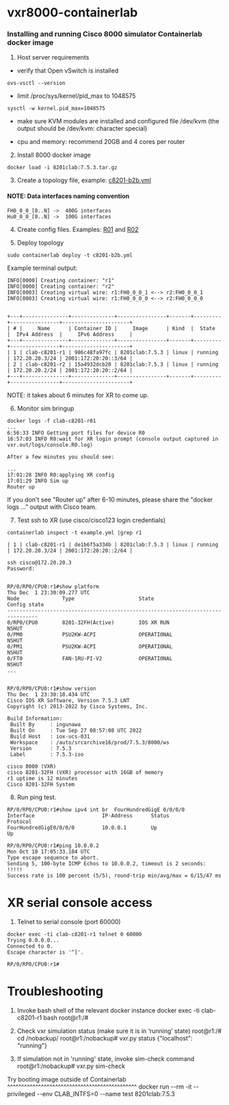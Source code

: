 # vxr8000-containerlab

### Installing and running Cisco 8000 simulator Containerlab docker image

1. Host server requirements

- verify that Open vSwitch is installed
```
ovs-vsctl --version
```
- limit /proc/sys/kernel/pid_max to 1048575
```
sysctl -w kernel.pid_max=1048575
```
- make sure KVM modules are installed and configured
  file /dev/kvm (the output should be /dev/kvm: character special)

- cpu and memory: recommend 20GB and 4 cores per router

2. Install 8000 docker image
```
docker load -i 8201clab:7.5.3.tar.gz
```
3. Create a topology file, example: [c8201-b2b.yml](c8201-b2b.yml)


#### NOTE: Data interfaces naming convention 
```
FH0_0_0_[0..N] ->  400G interfaces
Hu0_0_0_[0..N] ->  100G interfaces
```
4. Create config files. Examples: [R01](r01.cfg) and [R02](r02.cfg)

5. Deploy topology
```
sudo containerlab deploy -t c8201-b2b.yml
```
Example terminal output:
```
INFO[0000] Creating container: "r1"
INFO[0000] Creating container: "r2"
INFO[0003] Creating virtual wire: r1:FH0_0_0_1 <--> r2:FH0_0_0_1 
INFO[0003] Creating virtual wire: r1:FH0_0_0_0 <--> r2:FH0_0_0_0 


+---+---------------+--------------+----------------+-------+---------+----------------+----------------------+
| # |     Name      | Container ID |     Image      | Kind  |  State  |  IPv4 Address  |     IPv6 Address     |
+---+---------------+--------------+----------------+-------+---------+----------------+----------------------+
| 1 | clab-c8201-r1 | 986c48fa97fc | 8201clab:7.5.3 | linux | running | 172.20.20.3/24 | 2001:172:20:20::3/64 |
| 2 | clab-c8201-r2 | 15a4932dcb20 | 8201clab:7.5.3 | linux | running | 172.20.20.2/24 | 2001:172:20:20::2/64 |
+---+---------------+--------------+----------------+-------+---------+----------------+----------------------+
```
NOTE: it takes about 6 minutes for XR to come up.


6. Monitor sim bringup
```
docker logs -f clab-c8201-r01
...
6:56:33 INFO Getting port files for device R0
16:57:03 INFO R0:wait for XR login prompt (console output captured in vxr.out/logs/console.R0.log)

After a few minutes you should see:

...
17:01:28 INFO R0:applying XR config
17:01:29 INFO Sim up
Router up
```
If you don't see "Router up" after 6-10 minutes, please share the "docker logs ..." output with Cisco team.


7. Test ssh to XR (use cisco/cisco123 login credentials)
```
containerlab inspect -t example.yml |grep r1

| 1 | clab-c8201-r1 | de1b6f5a334b | 8201clab:7.5.3 | linux | running | 172.20.20.3/24 | 2001:172:20:20::2/64 |

ssh cisco@172.20.20.3
Password:


RP/0/RP0/CPU0:r1#show platform 
Thu Dec  1 23:30:09.277 UTC
Node              Type                     State                    Config state
--------------------------------------------------------------------------------
0/RP0/CPU0        8201-32FH(Active)        IOS XR RUN               NSHUT
0/PM0             PSU2KW-ACPI              OPERATIONAL              NSHUT
0/PM1             PSU2KW-ACPI              OPERATIONAL              NSHUT
0/FT0             FAN-1RU-PI-V2            OPERATIONAL              NSHUT
...


RP/0/RP0/CPU0:r1#show version 
Thu Dec  1 23:30:18.434 UTC
Cisco IOS XR Software, Version 7.5.3 LNT
Copyright (c) 2013-2022 by Cisco Systems, Inc.

Build Information:
 Built By     : ingunawa
 Built On     : Tue Sep 27 08:57:08 UTC 2022
 Build Host   : iox-ucs-031
 Workspace    : /auto/srcarchive16/prod/7.5.3/8000/ws
 Version      : 7.5.3
 Label        : 7.5.3-iso

cisco 8000 (VXR)
cisco 8201-32FH (VXR) processor with 16GB of memory
r1 uptime is 12 minutes
Cisco 8201-32FH System
```

8. Run ping test.
```
RP/0/RP0/CPU0:r1#show ipv4 int br  FourHundredGigE 0/0/0/0
Interface                      IP-Address      Status                Protocol
FourHundredGigE0/0/0/0         10.0.0.1        Up                    Up

RP/0/RP0/CPU0:r1#ping 10.0.0.2
Mon Oct 10 17:05:33.104 UTC
Type escape sequence to abort.
Sending 5, 100-byte ICMP Echos to 10.0.0.2, timeout is 2 seconds:
!!!!!
Success rate is 100 percent (5/5), round-trip min/avg/max = 6/15/47 ms
```

XR serial console access
========================


1. Telnet to serial console (port 60000)
```
docker exec -ti clab-c8201-r1 telnet 0 60000
Trying 0.0.0.0...
Connected to 0.
Escape character is '^]'.

RP/0/RP0/CPU0:r1#
```

Troubleshooting
===============


1. Invoke bash shell of the relevant docker instance
docker exec -ti clab-c8201-r1 bash
root@r1:/#

2. Check vxr simulation status (make sure it is in ‘running’ state)
root@r1:/# cd /nobackup/
root@r1:/nobackup# vxr.py status
{"localhost": "running"}

3. If simulation not in 'running' state, invoke sim-check command
root@r1:/nobackup# vxr.py sim-check

Try booting image outside of Containerlab
^^^^^^^^^^^^^^^^^^^^^^^^^^^^^^^^^^^^^^^^^^^^^^
docker run --rm -it --privileged --env CLAB_INTFS=0 --name test 8201clab:7.5.3
